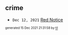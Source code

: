 ## crime


* <code>Dec 12, 2021</code> [Red Notice](2021-12-15T21-11-09-red-notice.md)

<sup><sub>generated 15 Dec 2021 21:31:58 by <a href='https://github.com/senorprogrammer/til'>til</a></sub></sup>
